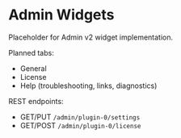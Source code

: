 # Admin Widgets

Placeholder for Admin v2 widget implementation.

Planned tabs:
- General
- License
- Help (troubleshooting, links, diagnostics)

REST endpoints:
- GET/PUT `/admin/plugin-0/settings`
- GET/POST `/admin/plugin-0/license`

